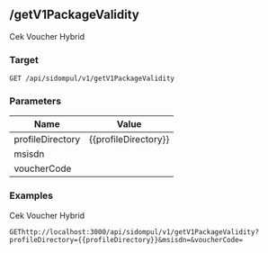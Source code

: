 ## /getV1PackageValidity
Cek Voucher Hybrid

### Target
```
GET /api/sidompul/v1/getV1PackageValidity
```

### Parameters
Name | Value
--- | ---
profileDirectory|{{profileDirectory}}
msisdn|
voucherCode|



### Examples
Cek Voucher Hybrid
```
GEThttp://localhost:3000/api/sidompul/v1/getV1PackageValidity?profileDirectory={{profileDirectory}}&msisdn=&voucherCode=


```

